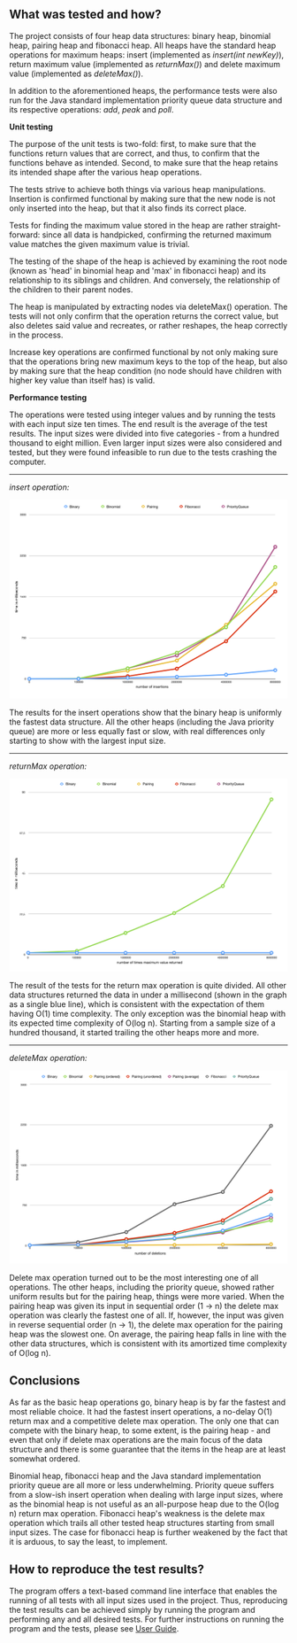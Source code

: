 ## What was tested and how?

The project consists of four heap data structures: binary heap, binomial heap, pairing heap and fibonacci heap. All heaps have the standard heap operations for maximum heaps: insert (implemented as _insert(int newKey)_), return maximum value (implemented as _returnMax()_) and delete maximum value (implemented as _deleteMax()_).

In addition to the aforementioned heaps, the performance tests were also run for the Java standard implementation priority queue data structure and its respective operations: _add_, _peak_ and _poll_.

__Unit testing__

The purpose of the unit tests is two-fold: first, to make sure that the functions return values that are correct, and thus, to confirm that the functions behave as intended. Second, to make sure that the heap retains its intended shape after the various heap operations.

The tests strive to achieve both things via various heap manipulations. Insertion is confirmed functional by making sure that the new node is not only inserted into the heap, but that it also finds its correct place.

Tests for finding the maximum value stored in the heap are rather straight-forward: since all data is handpicked, confirming the returned maximum value matches the given maximum value is trivial.

The testing of the shape of the heap is achieved by examining the root node (known as 'head' in binomial heap and 'max' in fibonacci heap) and its relationship to its siblings and children. And conversely, the relationship of the children to their parent nodes.

The heap is manipulated by extracting nodes via deleteMax() operation. The tests will not only confirm that the operation returns the correct value, but also deletes said value and recreates, or rather reshapes, the heap correctly in the process.

Increase key operations are confirmed functional by not only making sure that the operations bring new maximum keys to the top of the heap, but also by making sure that the heap condition (no node should have children with higher key value than itself has) is valid.

__Performance testing__

The operations were tested using integer values and by running the tests with each input size ten times. The end result is the average of the test results. The input sizes were divided into five categories - from a hundred thousand to eight million. Even larger input sizes were also considered and tested, but they were found infeasible to run due to the tests crashing the computer.

---

_insert operation:_

![Insert comparison](https://github.com/maarila/four-heaps/blob/master/img/insert-linear.png)

The results for the insert operations show that the binary heap is uniformly the fastest data structure. All the other heaps (including the Java priority queue) are more or less equally fast or slow, with real differences only starting to show with the largest input size.

---

_returnMax operation:_

![Return max comparison](https://github.com/maarila/four-heaps/blob/master/img/return-max-linear.png)

The result of the tests for the return max operation is quite divided. All other data structures returned the data in under a millisecond (shown in the graph as a single blue line), which is consistent with the expectation of them having O(1) time complexity. The only exception was the binomial heap with its expected time complexity of O(log n). Starting from a sample size of a hundred thousand, it started trailing the other heaps more and more.

---

_deleteMax operation:_

![Delete max comparison](https://github.com/maarila/four-heaps/blob/master/img/delete-max-linear.png)

Delete max operation turned out to be the most interesting one of all operations. The other heaps, including the priority queue, showed rather uniform results but for the pairing heap, things were more varied. When the pairing heap was given its input in sequential order (1 -> n) the delete max operation was clearly the fastest one of all. If, however, the input was given in reverse sequential order (n -> 1), the delete max operation for the pairing heap was the slowest one. On average, the pairing heap falls in line with the other data structures, which is consistent with its amortized time complexity of O(log n).

## Conclusions

As far as the basic heap operations go, binary heap is by far the fastest and most reliable choice. It had the fastest insert operations, a no-delay O(1) return max and a competitive delete max operation. The only one that can compete with the binary heap, to some extent, is the pairing heap - and even that only if delete max operations are the main focus of the data structure and there is some guarantee that the items in the heap are at least somewhat ordered.

Binomial heap, fibonacci heap and the Java standard implementation priority queue are all more or less underwhelming. Priority queue suffers from a slow-ish insert operation when dealing with large input sizes, where as the binomial heap is not useful as an all-purpose heap due to the O(log n) return max operation. Fibonacci heap's weakness is the delete max operation which trails all other tested heap structures starting from small input sizes. The case for fibonacci heap is further weakened by the fact that it is arduous, to say the least, to implement.

## How to reproduce the test results?

The program offers a text-based command line interface that enables the running of all tests with all input sizes used in the project. Thus, reproducing the test results can be achieved simply by running the program and performing any and all desired tests. For further instructions on running the program and the tests, please see [User Guide](https://github.com/maarila/four-heaps/blob/master/documentation/UserGuide.md).
